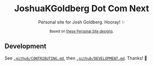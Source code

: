 <h1 align="center">JoshuaKGoldberg Dot Com Next</h1>

<p align="center">Personal site for Josh Goldberg. Hooray! ✨</p>

<p align="center">
<small>
Based on <a href="https://www.figma.com/file/Nb0bOYi74nqp37t9VzXMPH/Personal-Site">these Personal Site designs</a>.
</small>
</p>

## Development

See [`.github/CONTRIBUTING.md`](./.github/CONTRIBUTING.md), then [`.github/DEVELOPMENT.md`](./.github/DEVELOPMENT.md).
Thanks! 💖
